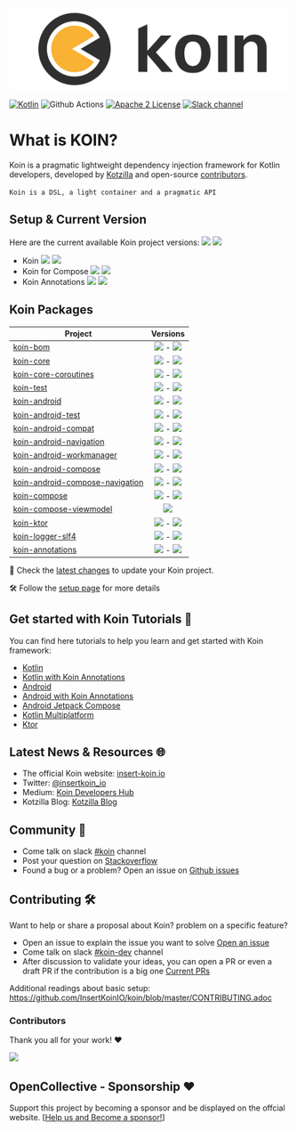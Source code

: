 ![logo](./docs/img/koin_main_logo.png)

[![Kotlin](https://img.shields.io/badge/Kotlin-1.9.24-blue.svg?style=flat&logo=kotlin)](https://kotlinlang.org)
![Github Actions](https://github.com/InsertKoinIO/koin/actions/workflows/build.yml/badge.svg)
[![Apache 2 License](https://img.shields.io/github/license/InsertKoinIO/koin)](https://github.com/InsertKoinIO/koin/blob/main/LICENSE.txt)
[![Slack channel](https://img.shields.io/badge/Chat-Slack-orange.svg?style=flat&logo=slack)](https://kotlinlang.slack.com/messages/koin/)


# What is KOIN?
 
Koin is a pragmatic lightweight dependency injection framework for Kotlin developers, developed by [Kotzilla](https://kotzilla.io) and open-source [contributors](https://github.com/InsertKoinIO/koin/graphs/contributors).

`Koin is a DSL, a light container and a pragmatic API`


## Setup & Current Version

Here are the current available Koin project versions: ![](https://img.shields.io/badge/stable-version-blue) ![](https://img.shields.io/badge/unstable-version-orange)

- Koin ![](https://img.shields.io/badge/3.5.6-blue) ![](https://img.shields.io/badge/3.6.0-Beta4-orange)
- Koin for Compose ![](https://img.shields.io/badge/1.1.5-blue) ![](https://img.shields.io/badge/1.2.0-Beta4-orange)
- Koin Annotations ![](https://img.shields.io/badge/1.3.1-blue) ![](https://img.shields.io/badge/1.4.0-Alpha1-orange)

## Koin Packages

| Project   |      Versions     |
|----------|:-------------:|
| [koin-bom](https://mvnrepository.com/artifact/io.insert-koin/koin-bom) |  ![](https://img.shields.io/badge/3.5.6-blue) - ![](https://img.shields.io/badge/3.6.0-Beta4-orange) |
| [koin-core](https://mvnrepository.com/artifact/io.insert-koin/koin-core) |  ![](https://img.shields.io/badge/3.5.6-blue) - ![](https://img.shields.io/badge/3.6.0-Beta4-orange) |
| [koin-core-coroutines](https://mvnrepository.com/artifact/io.insert-koin/koin-core-coroutines) |  ![](https://img.shields.io/badge/3.5.6-blue) - ![](https://img.shields.io/badge/3.6.0-Beta4-orange) |
| [koin-test](https://mvnrepository.com/artifact/io.insert-koin/koin-test) |  ![](https://img.shields.io/badge/3.5.6-blue) - ![](https://img.shields.io/badge/3.6.0-Beta4-orange) |
| [koin-android](https://mvnrepository.com/artifact/io.insert-koin/koin-android) |  ![](https://img.shields.io/badge/3.5.6-blue) - ![](https://img.shields.io/badge/3.6.0-Beta4-orange) |
| [koin-android-test](https://mvnrepository.com/artifact/io.insert-koin/koin-android-test) |  ![](https://img.shields.io/badge/3.5.6-blue) - ![](https://img.shields.io/badge/3.6.0-Beta4-orange) |
| [koin-android-compat](https://mvnrepository.com/artifact/io.insert-koin/koin-android-compat) |  ![](https://img.shields.io/badge/3.5.6-blue) - ![](https://img.shields.io/badge/3.6.0-Beta4-orange) |
| [koin-android-navigation](https://mvnrepository.com/artifact/io.insert-koin/koin-android-navigation) |  ![](https://img.shields.io/badge/3.5.6-blue) - ![](https://img.shields.io/badge/3.6.0-Beta4-orange) |
| [koin-android-workmanager](https://mvnrepository.com/artifact/io.insert-koin/koin-android-workmanager) |  ![](https://img.shields.io/badge/3.5.6-blue) - ![](https://img.shields.io/badge/3.6.0-Beta4-orange) |
| [koin-android-compose](https://mvnrepository.com/artifact/io.insert-koin/koin-android-compose) |  ![](https://img.shields.io/badge/3.5.6-blue) - ![](https://img.shields.io/badge/3.6.0-Beta4-orange) |
| [koin-android-compose-navigation](https://mvnrepository.com/artifact/io.insert-koin/koin-android-compose-navigation) |  ![](https://img.shields.io/badge/3.5.6-blue) - ![](https://img.shields.io/badge/3.6.0-Beta4-orange) |
| [koin-compose](https://mvnrepository.com/artifact/io.insert-koin/koin-android-compose-navigation) |  ![](https://img.shields.io/badge/1.1.5-blue) - ![](https://img.shields.io/badge/1.2.0-Beta4-orange) |
| [koin-compose-viewmodel](https://mvnrepository.com/artifact/io.insert-koin/koin-android-compose-navigation) |  ![](https://img.shields.io/badge/1.2.0-Beta4-orange) |
| [koin-ktor](https://mvnrepository.com/artifact/io.insert-koin/koin-ktor) |  ![](https://img.shields.io/badge/3.5.6-blue) - ![](https://img.shields.io/badge/3.6.0-Beta4-orange) |
| [koin-logger-slf4](https://mvnrepository.com/artifact/io.insert-koin/koin-logger-slf4) |  ![](https://img.shields.io/badge/3.5.6-blue) - ![](https://img.shields.io/badge/3.6.0-Beta4-orange) |
| [koin-annotations](https://mvnrepository.com/artifact/io.insert-koin/koin-annotations) |  ![](https://img.shields.io/badge/1.3.1-blue) - ![](https://img.shields.io/badge/1.4.0-alpha1-orange) |

🔎 Check the [latest changes](https://github.com/InsertKoinIO/koin/blob/main/CHANGELOG.md) to update your Koin project.

🛠 Follow the [setup page](https://insert-koin.io/docs/setup/koin) for more details


## Get started with Koin Tutorials 🚀

You can find here tutorials to help you learn and get started with Koin framework:
- [Kotlin](https://insert-koin.io/docs/quickstart/kotlin)
- [Kotlin with Koin Annotations](https://insert-koin.io/docs/quickstart/kotlin-annotations)
- [Android](https://insert-koin.io/docs/quickstart/android-viewmodel)
- [Android with Koin Annotations](https://insert-koin.io/docs/quickstart/android-annotations)
- [Android Jetpack Compose](https://insert-koin.io/docs/quickstart/android-compose)
- [Kotlin Multiplatform](https://insert-koin.io/docs/quickstart/kmp)
- [Ktor](https://insert-koin.io/docs/quickstart/ktor)

## Latest News & Resources 🌐
- The official Koin website: [insert-koin.io](https://insert-koin.io)
- Twitter: [@insertkoin_io](https://twitter.com/insertkoin_io)
- Medium: [Koin Developers Hub](https://medium.com/koin-developers)
- Kotzilla Blog: [Kotzilla Blog](https://blog.kotzilla.io/)

## Community 💬

- Come talk on slack [#koin](https://kotlinlang.slack.com/?redir=%2Fmessages%2Fkoin) channel
- Post your question on [Stackoverflow](https://stackoverflow.com/questions/tagged/koin)
- Found a bug or a problem? Open an issue on [Github issues](https://github.com/InsertKoinIO/koin/issues)

## Contributing 🛠

Want to help or share a proposal about Koin? problem on a specific feature? 

- Open an issue to explain the issue you want to solve [Open an issue](https://github.com/InsertKoinIO/koin/issues)
- Come talk on slack [#koin-dev](https://kotlinlang.slack.com/?redir=%2Fmessages%2Fkoin-dev) channel
- After discussion to validate your ideas, you can open a PR or even a draft PR if the contribution is a big one [Current PRs](https://github.com/InsertKoinIO/koin/pulls)

Additional readings about basic setup: https://github.com/InsertKoinIO/koin/blob/master/CONTRIBUTING.adoc

### Contributors

Thank you all for your work! ❤️

<a href="https://github.com/InsertKoinIO/koin/graphs/contributors">
  <img src="https://contrib.rocks/image?repo=InsertKoinIO/koin" />
</a>

## OpenCollective - Sponsorship ❤️

Support this project by becoming a sponsor and be displayed on the offcial website. [[Help us and Become a sponsor!](https://opencollective.com/koin#sponsor)]
